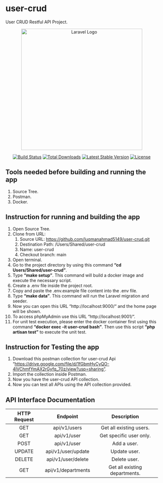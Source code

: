# user-crud
User CRUD Restful API Project.

<p align="center"><a href="https://laravel.com" target="_blank"><img src="https://raw.githubusercontent.com/laravel/art/master/logo-lockup/5%20SVG/2%20CMYK/1%20Full%20Color/laravel-logolockup-cmyk-red.svg" width="400" alt="Laravel Logo"></a></p>

<p align="center">
<a href="https://github.com/laravel/framework/actions"><img src="https://github.com/laravel/framework/workflows/tests/badge.svg" alt="Build Status"></a>
<a href="https://packagist.org/packages/laravel/framework"><img src="https://img.shields.io/packagist/dt/laravel/framework" alt="Total Downloads"></a>
<a href="https://packagist.org/packages/laravel/framework"><img src="https://img.shields.io/packagist/v/laravel/framework" alt="Latest Stable Version"></a>
<a href="https://packagist.org/packages/laravel/framework"><img src="https://img.shields.io/packagist/l/laravel/framework" alt="License"></a>
</p>

## Tools needed before building and running the app
1. Source Tree.
2. Postman.
3. Docker.

## Instruction for running and building the app
1. Open Source Tree.
2. Clone from URL:
    1. Source URL: https://github.com/luqmanahmad5149/user-crud.git
    2. Destination Path: /Users/Shared/user-crud
    3. Name: user-crud
    4. Checkout branch: main
3. Open terminal.
4. Go to the project directory by using this command **“cd Users/Shared/user-crud”**.
5. Type **“make setup”**. This command will build a docker image and execute the necessary script.
6. Create a .env file inside the project root.
7. Copy and paste the .env.example file content into the .env file.
8. Type **“make data”**. This command will run the Laravel migration and seeder.
9. Now you can open this URL “http://localhost:9000/“ and the home page will be shown.
10. To access phpMyAdmin use this URL “http://localhost:9001/“.
11. For unit test execution, please enter the docker container first using this command **“docker exec -it user-crud bash”**. Then use this script **“php artisan test”** to execute the unit test.

## Instruction for Testing the app
1. Download this postman collection for user-crud Api “https://drive.google.com/file/d/1fGbmHyCyQO-4IVChmfYmAX2rGyfq_70z/view?usp=sharing”.
2. Import the collection inside Postman.
3. Now you have the user-crud API collection.
4. Now you can test all APIs using the API collection provided.

## API Interface Documentation
| HTTP Request | Endpoint              | Description                                   |
| :---:        | :---:                 | :---:                                         |
| GET          |  api/v1/users         |  Get all existing users.                      |
| GET          |  api/v1/user          |  Get specific user only.                      |
| POST         |  api/v1/user          |  Add a user.                                  |
| UPDATE       |  api/v1/user/update   |  Update user.                                 |
| DELETE       |  api/v1/user/delete   |  Delete user.                                 |
| GET          |  api/v1/departments   |  Get all existing departments.                |


